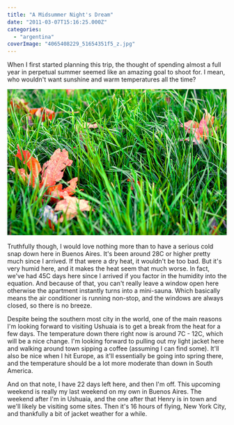```yaml
---
title: "A Midsummer Night's Dream"
date: "2011-03-07T15:16:25.000Z"
categories: 
  - "argentina"
coverImage: "4065408229_51654351f5_z.jpg"
---
```


When I first started planning this trip, the thought of spending almost a full year in perpetual summer seemed like an amazing goal to shoot for. I mean, who wouldn't want sunshine and warm temperatures all the time?

[![](images/4065408229_51654351f5_z.jpg "4065408229_51654351f5_z")](http://www.migratorynerd.com/wordpress/wp-content/uploads/2011/03/4065408229_51654351f5_z.jpg)

Truthfully though, I would love nothing more than to have a serious cold snap down here in Buenos Aires. It's been around 28C or higher pretty much since I arrived. If that were a dry heat, it wouldn't be too bad. But it's very humid here, and it makes the heat seem that much worse. In fact, we've had 45C days here since I arrived if you factor in the humidity into the equation. And because of that, you can't really leave a window open here otherwise the apartment instantly turns into a mini-sauna. Which basically means the air conditioner is running non-stop, and the windows are always closed, so there is no breeze.

Despite being the southern most city in the world, one of the main reasons I'm looking forward to visiting Ushuaia is to get a break from the heat for a few days. The temperature down there right now is around 7C - 12C, which will be a nice change. I'm looking forward to pulling out my light jacket here and walking around town sipping a coffee (assuming I can find some). It'll also be nice when I hit Europe, as it'll essentially be going into spring there, and the temperature should be a lot more moderate than down in South America.

And on that note, I have 22 days left here, and then I'm off. This upcoming weekend is really my last weekend on my own in Buenos Aires. The weekend after I'm in Ushuaia, and the one after that Henry is in town and we'll likely be visiting some sites. Then it's 16 hours of flying, New York City, and thankfully a bit of jacket weather for a while.
